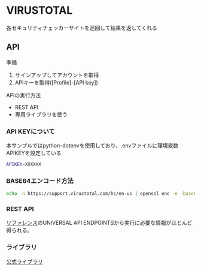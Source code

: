 # VIRUSTOTAL
各セキュリティチェッカーサイトを巡回して結果を返してくれる


## API

準備
1. サインアップしてアカウントを取得
1. APIキーを取得([Profile]-[API key])

APIの実行方法
- REST API
- 専用ライブラリを使う

### API KEYについて
本サンプルではpython-dotenvを使用しており、.envファイルに環境変数APIKEYを設定している
```bash
APIKEY=XXXXXX
```

### BASE64エンコード方法
```bash
echo -n https://support.virustotal.com/hc/en-us | openssl enc -e -base64
```

### REST API
[リファレンス](https://developers.virustotal.com/reference)のUNIVERSAL API ENDPOINTSから実行に必要な情報がほとんど得られる。


### ライブラリ
[公式ライブラリ](https://support.virustotal.com/hc/en-us/articles/360006819798-API-Scripts-and-client-libraries)



